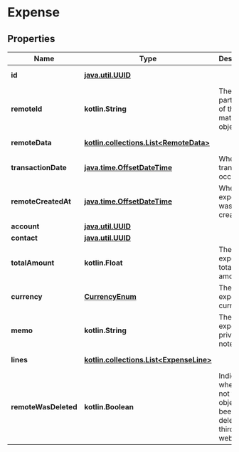 
# Expense

## Properties
Name | Type | Description | Notes
------------ | ------------- | ------------- | -------------
**id** | [**java.util.UUID**](java.util.UUID.md) |  |  [optional] [readonly]
**remoteId** | **kotlin.String** | The third-party API ID of the matching object. |  [optional]
**remoteData** | [**kotlin.collections.List&lt;RemoteData&gt;**](RemoteData.md) |  |  [optional] [readonly]
**transactionDate** | [**java.time.OffsetDateTime**](java.time.OffsetDateTime.md) | When the transaction occurred. |  [optional]
**remoteCreatedAt** | [**java.time.OffsetDateTime**](java.time.OffsetDateTime.md) | When the expense was created. |  [optional]
**account** | [**java.util.UUID**](java.util.UUID.md) |  |  [optional]
**contact** | [**java.util.UUID**](java.util.UUID.md) |  |  [optional]
**totalAmount** | **kotlin.Float** | The expense&#39;s total amount. |  [optional]
**currency** | [**CurrencyEnum**](CurrencyEnum.md) | The expense&#39;s currency. |  [optional]
**memo** | **kotlin.String** | The expense&#39;s private note. |  [optional]
**lines** | [**kotlin.collections.List&lt;ExpenseLine&gt;**](ExpenseLine.md) |  |  [optional] [readonly]
**remoteWasDeleted** | **kotlin.Boolean** | Indicates whether or not this object has been deleted by third party webhooks. |  [optional] [readonly]



